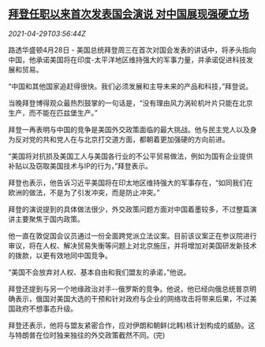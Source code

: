 <!--1619668862000-->
[拜登任职以来首次发表国会演说 对中国展现强硬立场](https://cn.reuters.com/article/biden-congress-speech-china0428-idCNKBS2CG093)
------

<div><i>2021-04-29T03:56:44Z</i></div><p>路透华盛顿4月28日 - 美国总统拜登周三在首次对国会发表的讲话中，将矛头指向中国，他承诺美国将在印度-太平洋地区维持强大的军事力量，并承诺促进科技发展和贸易。</p><p>“中国和其他国家追赶得很快。我们必须发展和主导未来的产品和科技，”拜登说。</p><p>当晚拜登博得观众最热烈鼓掌的一句话是，“没有理由风力涡轮机叶片只能在北京生产，而不能在匹兹堡生产。”</p><p>拜登一再表明与中国的竞争是美国外交政策面临的最大挑战。他与民主党人以及身为反对党的共和党人在与北京打交道方面，都朝着更加强硬的方向前进。</p><p>“美国将对抗损及美国工人与美国各行业的不公平贸易做法，例如为国有企业提供补贴以及窃取美国技术与IP的行为，”拜登表示。</p><p>拜登也表示，他告诉习近平美国将在印太地区维持强大的军事存在，“如同我们在欧洲的做法，不是为了引发冲突，而是防止冲突。”</p><p>拜登的演说提到的具体做法很少，外交政策问题方面对中国着墨较多，不过整篇演讲主要聚焦于国内政策。</p><p>他一直在敦促国会议员通过一份全面跨党派立法议案。目前该议案正在参议院进行审议，将在人权、解决贸易失衡等问题上对北京施压，并将增加对美国研发新技术的拨款，以更有效地同中国竞争。</p><p>“美国不会放弃对人权、基本自由和我们盟友的承诺，”他说。</p><p>拜登还提到与另一个地缘政治对手--俄罗斯的竞争。他说，他已经向俄总统普京明确表示，俄国对美国大选的干预和针对政府与企业的网络攻击将带来后果，不过美国政府不想事态升级。</p><p>拜登还表示，他将与盟友紧密合作，应对伊朗和朝鲜(北韩)核计划构成的威胁。这与特朗普在位时独来独往的外交政策截然不同。(完)</p>
